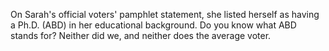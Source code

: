 On Sarah's official voters' pamphlet statement, she listed herself as having a Ph.D. (ABD) in her educational background. Do you know what ABD stands for? Neither did we, and neither does the average voter.
